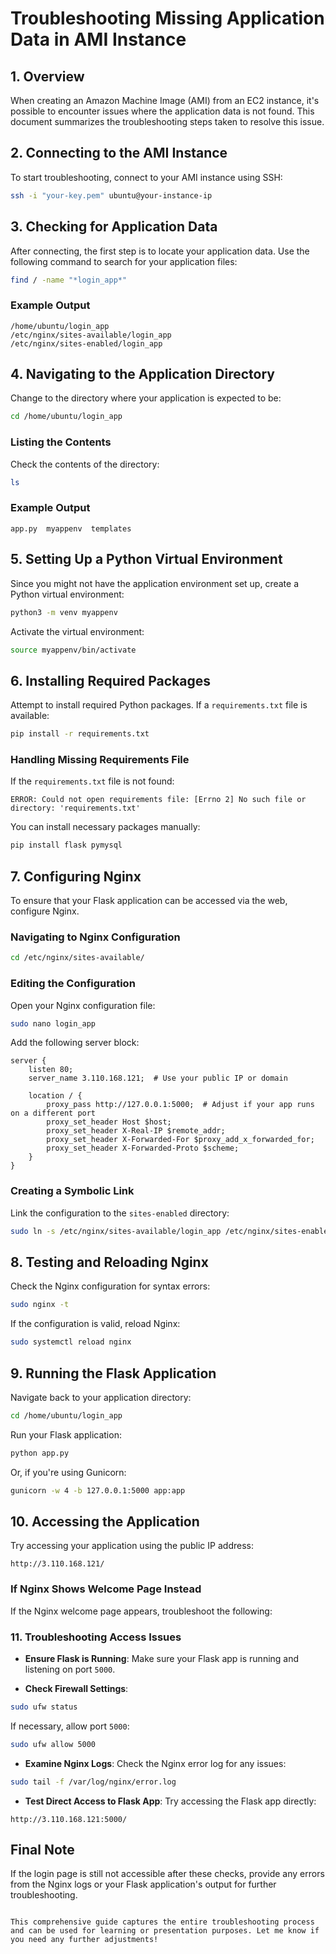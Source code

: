
# Troubleshooting Missing Application Data in AMI Instance

## 1. Overview

When creating an Amazon Machine Image (AMI) from an EC2 instance, it's possible to encounter issues where the application data is not found. This document summarizes the troubleshooting steps taken to resolve this issue.

## 2. Connecting to the AMI Instance

To start troubleshooting, connect to your AMI instance using SSH:
```bash
ssh -i "your-key.pem" ubuntu@your-instance-ip
```

## 3. Checking for Application Data

After connecting, the first step is to locate your application data. Use the following command to search for your application files:
```bash
find / -name "*login_app*"
```

### Example Output
```
/home/ubuntu/login_app
/etc/nginx/sites-available/login_app
/etc/nginx/sites-enabled/login_app
```

## 4. Navigating to the Application Directory

Change to the directory where your application is expected to be:
```bash
cd /home/ubuntu/login_app
```

### Listing the Contents
Check the contents of the directory:
```bash
ls
```
### Example Output
```
app.py  myappenv  templates
```

## 5. Setting Up a Python Virtual Environment

Since you might not have the application environment set up, create a Python virtual environment:
```bash
python3 -m venv myappenv
```

Activate the virtual environment:
```bash
source myappenv/bin/activate
```

## 6. Installing Required Packages

Attempt to install required Python packages. If a `requirements.txt` file is available:
```bash
pip install -r requirements.txt
```

### Handling Missing Requirements File
If the `requirements.txt` file is not found:
```
ERROR: Could not open requirements file: [Errno 2] No such file or directory: 'requirements.txt'
```

You can install necessary packages manually:
```bash
pip install flask pymysql
```

## 7. Configuring Nginx

To ensure that your Flask application can be accessed via the web, configure Nginx.

### Navigating to Nginx Configuration
```bash
cd /etc/nginx/sites-available/
```

### Editing the Configuration
Open your Nginx configuration file:
```bash
sudo nano login_app
```

Add the following server block:
```nginx
server {
    listen 80;
    server_name 3.110.168.121;  # Use your public IP or domain

    location / {
        proxy_pass http://127.0.0.1:5000;  # Adjust if your app runs on a different port
        proxy_set_header Host $host;
        proxy_set_header X-Real-IP $remote_addr;
        proxy_set_header X-Forwarded-For $proxy_add_x_forwarded_for;
        proxy_set_header X-Forwarded-Proto $scheme;
    }
}
```

### Creating a Symbolic Link
Link the configuration to the `sites-enabled` directory:
```bash
sudo ln -s /etc/nginx/sites-available/login_app /etc/nginx/sites-enabled/
```

## 8. Testing and Reloading Nginx

Check the Nginx configuration for syntax errors:
```bash
sudo nginx -t
```

If the configuration is valid, reload Nginx:
```bash
sudo systemctl reload nginx
```

## 9. Running the Flask Application

Navigate back to your application directory:
```bash
cd /home/ubuntu/login_app
```

Run your Flask application:
```bash
python app.py
```
Or, if you're using Gunicorn:
```bash
gunicorn -w 4 -b 127.0.0.1:5000 app:app
```

## 10. Accessing the Application

Try accessing your application using the public IP address:
```
http://3.110.168.121/
```

### If Nginx Shows Welcome Page Instead
If the Nginx welcome page appears, troubleshoot the following:

### 11. Troubleshooting Access Issues

- **Ensure Flask is Running**: Make sure your Flask app is running and listening on port `5000`.

- **Check Firewall Settings**:
```bash
sudo ufw status
```
If necessary, allow port `5000`:
```bash
sudo ufw allow 5000
```

- **Examine Nginx Logs**: Check the Nginx error log for any issues:
```bash
sudo tail -f /var/log/nginx/error.log
```

- **Test Direct Access to Flask App**:
Try accessing the Flask app directly:
```
http://3.110.168.121:5000/
```

## Final Note

If the login page is still not accessible after these checks, provide any errors from the Nginx logs or your Flask application's output for further troubleshooting.
```

This comprehensive guide captures the entire troubleshooting process and can be used for learning or presentation purposes. Let me know if you need any further adjustments!
